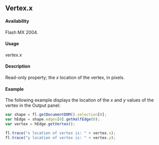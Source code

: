 ## Vertex.x

#### Availability

Flash MX 2004.

#### Usage

*vertex.x*

#### Description

Read-only property; the *x* location of the vertex, in pixels.

#### Example

The following example displays the location of the *x* and *y* values of the vertex in the Output panel:

```javascript
var shape = fl.getDocumentDOM().selection[0];
var hEdge = shape.edges[0].getHalfEdge(0);
var vertex = hEdge.getVertex();

fl.trace("x location of vertex is: " + vertex.x);
fl.trace("y location of vertex is: " + vertex.y);
```
